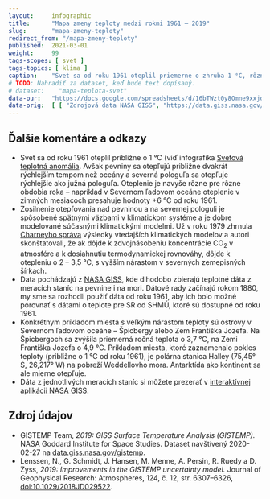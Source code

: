 ```yaml
---
layout:     infographic
title:      "Mapa zmeny teploty medzi rokmi 1961 – 2019"
slug:       "mapa-zmeny-teploty"
redirect_from: "/mapa-zmeny-teploty"
published:  2021-03-01
weight:     99
tags-scopes: [ svet ]
tags-topics: [ klima ]
caption:    "Svet sa od roku 1961 oteplil priemerne o zhruba 1 °C, rôzne miesta sa ale otepľujú rôznou rýchlosťou. Kým pre väčšinu oceánov oteplenie nepresiahlo 0,8 °C, väčšina pevniny sa otepľuje rýchlejšie. K najväčšiemu otepleniu, ktoré za posledných 60 rokov presiahlo 4 °C, dochádza v Severnom ľadovom oceáne."
# TODO: Nahradiť za dataset, keď bude text dopísaný.
# dataset:    "mapa-teplota-svet"
data-our:   "https://docs.google.com/spreadsheets/d/16bTWzt0y8Omne9xxjd3o1rpszF764ATaC5UpFO5Zd7I/edit?usp=sharing"
data-orig:	[ [ "Zdrojová data NASA GISS", "https://data.giss.nasa.gov/gistemp/maps/index_v4.html" ] ]
---
```


## Ďalšie komentáre a odkazy

* Svet sa od roku 1961 oteplil približne o 1 °C (viď infografika [Svetová teplotná anomália](/infografiky/teplotna-anomalia). Avšak pevniny sa otepľujú približne dvakrát rýchlejším tempom než oceány a severná pologuľa sa otepľuje rýchlejšie ako južná pologuľa. Oteplenie je navyše rôzne pre rôzne obdobia roka – napríklad v Severnom ľadovom oceáne oteplenie v zimných mesiacoch presahuje hodnoty +6 °C od roku 1961.
* Zosilnenie otepľovania nad pevninou a na severnej pologuli je spôsobené spätnými väzbami v klimatickom systéme a je dobre modelované súčasnými klimatickými modelmi. Už v roku 1979 zhrnula [Charneyho správa](/studie/1979-charneyho-sprava) výsledky vtedajších klimatických modelov a autori skonštatovali, že ak dôjde k zdvojnásobeniu koncentrácie CO<sub>2</sub> v atmosfére a k dosiahnutiu termodynamickej rovnováhy, dôjde k otepleniu o 2 – 3,5 °C, s vyšším nárastom v severných zemepisných šírkach.
* Data pochádzajú z [NASA GISS](https://data.giss.nasa.gov/gistemp/), kde dlhodobo zbierajú teplotné dáta z meracích staníc na pevnine i na mori. Dátové rady začínajú rokom 1880, my sme sa rozhodli použiť dáta od roku 1961, aby ich bolo možné porovnať s dátami o teplote pre SR od SHMÚ, ktoré sú dostupné od roku 1961.
* Konkrétnym príkladom miesta s veľkým nárastom teploty sú ostrovy v Severnom ľadovom oceáne – Špicbergy alebo Zem Františka Jozefa. Na Špicbergoch sa zvýšila priemerná ročná teplota o 3,7 °C, na Zemi Františka Jozefa o 4,9 °C. Príkladom miesta, ktoré zaznamenalo pokles teploty (približne o 1 °C od roku 1961), je polárna stanica Halley (75,45° S, 26,217° W) na pobreží Weddellovho mora. Antarktída ako kontinent sa ale mierne otepľuje.
* Dáta z jednotlivých meracích staníc si môžete prezerať v [interaktívnej aplikácii NASA GISS](https://data.giss.nasa.gov/gistemp/station_data_v4_globe/).

## Zdroj údajov

* GISTEMP Team, _2019: GISS Surface Temperature Analysis (GISTEMP)._ NASA Goddard Institute for Space Studies. Dataset navštívený 2020-02-27 na [data.giss.nasa.gov/gistemp](https://data.giss.nasa.gov/gistemp/).
* Lenssen, N., G. Schmidt, J. Hansen, M. Menne, A. Persin, R. Ruedy a D. Zyss, _2019: Improvements in the GISTEMP uncertainty model._ Journal of Geophysical Research: Atmospheres, 124, č. 12, str. 6307–6326, [doi:10.1029/2018JD029522](http://dx.doi.org/10.1029/2018JD029522).
